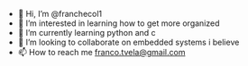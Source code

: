 - 👋 Hi, I’m @franchecol1
- 👀 I’m interested in learning how to get more organized
- 🌱 I’m currently learning python and c
- 💞️ I’m looking to collaborate on embedded systems i believe
- 📫 How to reach me franco.tvela@gmail.com

<!---
franchecol1/franchecol1 is a ✨ special ✨ repository because its `README.md` (this file) appears on your GitHub profile.
You can click the Preview link to take a look at your changes.
--->
